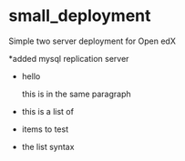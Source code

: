 # small_deployment
Simple two server deployment for Open edX

*added mysql replication server

* hello
  
  this is in the same paragraph
  
* this is a list of
* items to test
* the list syntax

